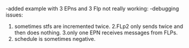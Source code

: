 -added example with 3 EPns and 3 Flp not really working:
-debugging issues:
  1. sometimes stfs are incremented twice.
  2.FLp2 only sends twice and then does nothing.
  3.only one EPN receives messages from FLPs.
  4. schedule is sometimes negative.
